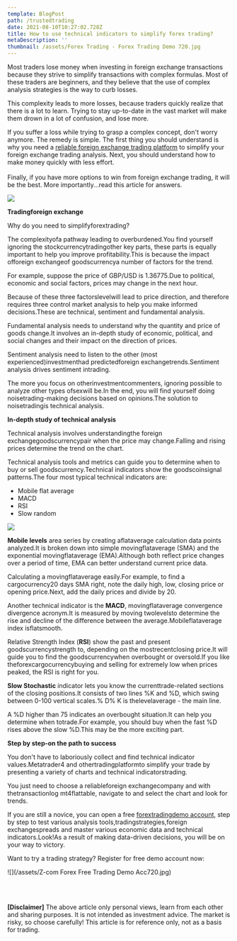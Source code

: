 ```yaml
---
template: BlogPost
path: /trustedtrading
date: 2021-08-10T10:27:02.728Z
title: How to use technical indicators to simplify forex trading?
metaDescription: ''
thumbnail: /assets/Forex Trading - Forex Trading Demo 720.jpg
---
```

<!--StartFragment-->

Most traders lose money when investing in foreign exchange transactions because they strive to simplify transactions with complex formulas. Most of these traders are beginners, and they believe that the use of complex analysis strategies is the way to curb losses.

This complexity leads to more losses, because traders quickly realize that there is a lot to learn. Trying to stay up-to-date in the vast market will make them drown in a lot of confusion, and lose more.

If you suffer a loss while trying to grasp a complex concept, don't worry anymore. The remedy is simple. The first thing you should understand is why you need a [reliable foreign exchange trading platform](https://forex.z.com/hk/en/forex_trading) to simplify your foreign exchange trading analysis. Next, you should understand how to make money quickly with less effort.\
\
Finally, if you have more options to win from foreign exchange trading, it will be the best. More importantly...read this article for answers.

![](/assets/外匯交易平台Forex-Trading-Paltform-Cover1-500x.jpg)

**Tradingforeign exchange**

Why do you need to simplifyforextrading?

The complexityofa pathway leading to overburdened.You find yourself ignoring the stockcurrencytradingother key parts, these parts is equally important to help you improve profitability.This is because the impact offoreign exchangeof goodscurrencya number of factors for the trend.

For example, suppose the price of GBP/USD is 1.36775.Due to political, economic and social factors, prices may change in the next hour.

Because of these three factorslevelwill lead to price direction, and therefore requires three control market analysis to help you make informed decisions.These are technical, sentiment and fundamental analysis.

Fundamental analysis needs to understand why the quantity and price of goods change.It involves an in-depth study of economic, political, and social changes and their impact on the direction of prices.

Sentiment analysis need to listen to the other (most experienced)investmenthad predictedforeign exchangetrends.Sentiment analysis drives sentiment intrading.

The more you focus on otherinvestmentcommenters, ignoring possible to analyze other types ofsexwill be.In the end, you will find yourself doing noisetrading-making decisions based on opinions.The solution to noisetradingis technical analysis.

**In-depth study of technical analysis**

Technical analysis involves understandingthe foreign exchangegoodscurrencypair when the price may change.Falling and rising prices determine the trend on the chart.

Technical analysis tools and metrics can guide you to determine when to buy or sell goodscurrency.Technical indicators show the goodscoinsignal patterns.The four most typical technical indicators are:

* Mobile flat average
* MACD
* RSI
* Slow random

![](/assets/外匯交易平台Forex-Trading-Paltform-技術分析工具-Eng.png)

**Mobile levels** area series by creating aflataverage calculation data points analyzed.It is broken down into simple movingflataverage (SMA) and the exponential movingflataverage (EMA).Although both reflect price changes over a period of time, EMA can better understand current price data.

Calculating a movingflataverage easily.For example, to find a cargocurrency20 days SMA right, note the daily high, low, closing price or opening price.Next, add the daily prices and divide by 20.

Another technical indicator is the **MACD**, movingflataverage convergence divergence acronym.It is measured by moving twolevelsto determine the rise and decline of the difference between the average.Mobileflataverage index isflatsmooth.

Relative Strength Index (**RSI**) show the past and present goodscurrencystrength to, depending on the mostrecentclosing price.It will guide you to find the goodscurrencywhen overbought or oversold.If you like theforexcargocurrencybuying and selling for extremely low when prices peaked, the RSI is right for you.

**Slow Stochastic** indicator lets you know the currenttrade-related sections of the closing positions.It consists of two lines %K and %D, which swing between 0-100 vertical scales.% D% K is thelevelaverage - the main line.

A %D higher than 75 indicates an overbought situation.It can help you determine when totrade.For example, you should buy when the fast %D rises above the slow %D.This may be the more exciting part.

**Step by step-on the path to success**

You don't have to laboriously collect and find technical indicator values.Metatrader4 and othertradingplatformto simplify your trade by presenting a variety of charts and technical indicatorstrading.

You just need to choose a reliableforeign exchangecompany and with thetransactionlog mt4flattable, navigate to and select the chart and look for trends.

If you are still a novice, you can open a free[](https://forex.z.com/hk/en/forex_trading/demo_account.html) [forextrading](https://forex.z.com/hk/en/forex_trading/demo_account.html)[demo account](https://forex.z.com/hk/en/forex_trading/demo_account.html), step by step to test various analysis tools,tradingstrategies,foreign exchangespreads and master various economic data and technical indicators.Look!As a result of making data-driven decisions, you will be on your way to victory.

Want to try a trading strategy? Register for free demo account now:

![](/assets/Z-com Forex Free Trading Demo Acc720.jpg)

<br><br>

**\[Disclaimer]** The above article only personal views, learn from each other and sharing purposes. It is not intended as investment advice.  The market is risky, so choose carefully! This article is for reference only, not as a basis for trading.

<!--EndFragment-->
